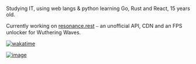 Studying IT, using web langs & python learning Go, Rust and React, 15 years old.

Currently working on [resonance.rest](https://api.resonance.rest/) ⎯ an unofficial API, CDN and an FPS unlocker for Wuthering Waves.

[![wakatime](https://wakatime.com/badge/user/d91eae13-13e3-44a6-94f8-9d3719990e17.svg?style=for-the-badge)](https://wakatime.com/@d91eae13-13e3-44a6-94f8-9d3719990e17)

[![image](https://files.catbox.moe/xs25pc.png)](https://resonance.rest/)

